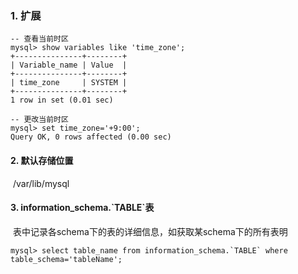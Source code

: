 ### 1. 扩展

```mysql
-- 查看当前时区
mysql> show variables like 'time_zone';
+---------------+--------+
| Variable_name | Value  |
+---------------+--------+
| time_zone     | SYSTEM |
+---------------+--------+
1 row in set (0.01 sec)

-- 更改当前时区
mysql> set time_zone='+9:00';
Query OK, 0 rows affected (0.00 sec)
```

#### 2. 默认存储位置

​	/var/lib/mysql

#### 3. information_schema.\`TABLE\`表

​	表中记录各schema下的表的详细信息，如获取某schema下的所有表明

```mysql
mysql> select table_name from information_schema.`TABLE` where table_schema='tableName';
```



